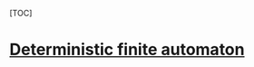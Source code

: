[TOC]

# [Deterministic finite automaton](https://en.wikipedia.org/wiki/Deterministic_finite_automaton)